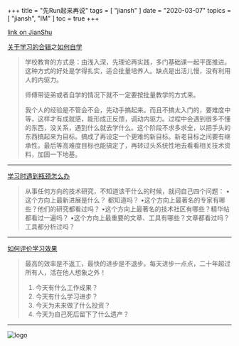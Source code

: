 +++
title = "先Run起来再说"
tags = [
    "jiansh"
]
date = "2020-03-07"
topics = [
    "jiansh",
    "IM"
]
toc = true
+++



[link on JianShu](https://www.jianshu.com/p/ed65443ed5d7)

[关于学习的合辑](https://weibo.com/1401527553/Idpdy9wfZ?type=comment)之[如何自学](https://weibo.com/1401527553/Hz2wHelol)
>学校教育的方式是：由浅入深，先理论再实践，多门基础课一起平面推进。这种方式的好处是学得扎实，适合批量培养人。缺点是出活儿慢，没有利用人的内驱力。
>
>师傅带徒弟或者自学的情况下就不一定要按批量教学的方式来。
>
>我个人的经验是不管会不会，先动手搞起来。而且不搞太入门的，要难度中等，这样才有成就感，能形成正反馈，调动内驱力。过程中会遇到很多不懂的东西，没关系，遇到什么就去学什么。这个阶段不求多求全，以把手头的东西搞起来为目标。搞成了再设定一个更难的新目标。新老目标之间要有继承性。最后等高难度目标也能搞定了，再转过头系统性地去看看相关技术资料，加固一下地基。

--- 

[学习时遇到瓶颈怎么办](https://weibo.com/1401527553/GEUUAeq3Z)
>从事任何方向的技术研究，不知道该干什么的时候，就问自己四个问题：
•这个方向上最新进展是什么？ 都知道吗？
•这个方向上最著名的专家有哪些？他们的研究都看过吗？
•这个方向上最著名的技术社区有哪些？精华帖都看过一遍吗？
•这个方向上最重要的文章、工具有哪些？文章都看过吗？工具都分析过吗？

---

[如何评价学习效果](http://www.weibo.com/1676664091/H5MH99JlV)
>最高的效率是不返工，最快的进步是不退步。每天进步一点点，二十年超过所有人，活在他人想象之外！
>1. 今天有什么工作成果？  
>2. 今天有什么学习进步？  
>3. 今天为未来做了什么投资？  
>4. 今天为自己死后留下了什么遗产？  

---


![logo](https://upload-images.jianshu.io/upload_images/3296949-552bcad6a58e2bb6.png?imageMogr2/auto-orient/strip%7CimageView2/2/w/1240)
